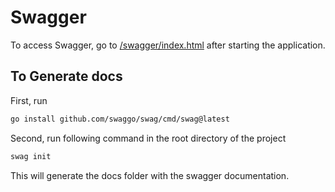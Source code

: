 # Swagger

To access Swagger, go to [/swagger/index.html](http://localhost:9000/swagger/index.html) after starting the application.

## To Generate docs

First, run

```bash
go install github.com/swaggo/swag/cmd/swag@latest
```

Second, run following command in the root directory of the project

```bash
swag init
```

This will generate the docs folder with the swagger documentation.
